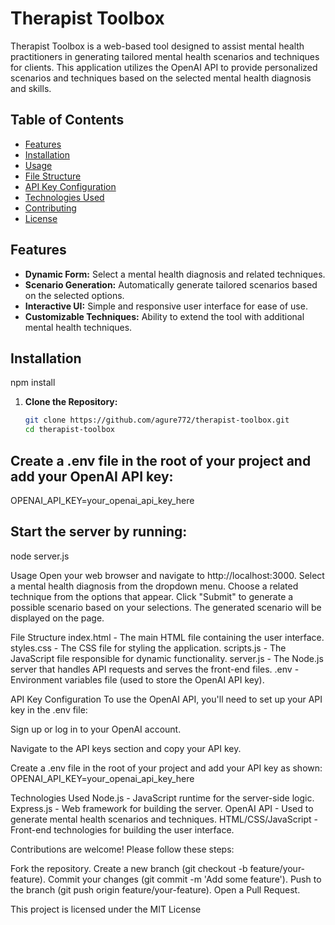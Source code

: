 # Therapist Toolbox

Therapist Toolbox is a web-based tool designed to assist mental health practitioners in generating tailored mental health scenarios and techniques for clients. This application utilizes the OpenAI API to provide personalized scenarios and techniques based on the selected mental health diagnosis and skills.

## Table of Contents

- [Features](#features)
- [Installation](#installation)
- [Usage](#usage)
- [File Structure](#file-structure)
- [API Key Configuration](#api-key-configuration)
- [Technologies Used](#technologies-used)
- [Contributing](#contributing)
- [License](#license)

## Features

- **Dynamic Form:** Select a mental health diagnosis and related techniques.
- **Scenario Generation:** Automatically generate tailored scenarios based on the selected options.
- **Interactive UI:** Simple and responsive user interface for ease of use.
- **Customizable Techniques:** Ability to extend the tool with additional mental health techniques.

## Installation
npm install

1. **Clone the Repository:**

   ```bash
   git clone https://github.com/agure772/therapist-toolbox.git
   cd therapist-toolbox

## Create a .env file in the root of your project and add your OpenAI API key:
OPENAI_API_KEY=your_openai_api_key_here

## Start the server by running:
node server.js

Usage
Open your web browser and navigate to http://localhost:3000.
Select a mental health diagnosis from the dropdown menu.
Choose a related technique from the options that appear.
Click "Submit" to generate a possible scenario based on your selections.
The generated scenario will be displayed on the page.

File Structure
index.html - The main HTML file containing the user interface.
styles.css - The CSS file for styling the application.
scripts.js - The JavaScript file responsible for dynamic functionality.
server.js - The Node.js server that handles API requests and serves the front-end files.
.env - Environment variables file (used to store the OpenAI API key).


API Key Configuration
To use the OpenAI API, you'll need to set up your API key in the .env file:

Sign up or log in to your OpenAI account.

Navigate to the API keys section and copy your API key.

Create a .env file in the root of your project and add your API key as shown:
OPENAI_API_KEY=your_openai_api_key_here


Technologies Used
Node.js - JavaScript runtime for the server-side logic.
Express.js - Web framework for building the server.
OpenAI API - Used to generate mental health scenarios and techniques.
HTML/CSS/JavaScript - Front-end technologies for building the user interface.


Contributions are welcome! Please follow these steps:

Fork the repository.
Create a new branch (git checkout -b feature/your-feature).
Commit your changes (git commit -m 'Add some feature').
Push to the branch (git push origin feature/your-feature).
Open a Pull Request.

This project is licensed under the MIT License
